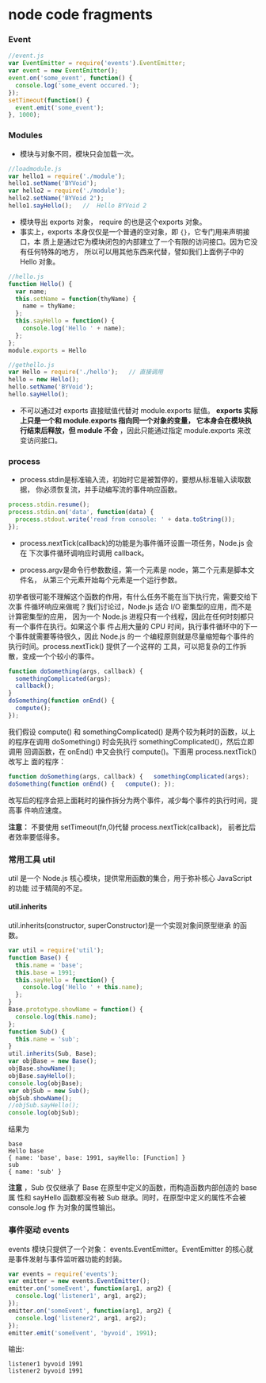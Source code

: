 # node code fragments

### Event
```javascript
//event.js  
var EventEmitter = require('events').EventEmitter;
var event = new EventEmitter();  
event.on('some_event', function() {
  console.log('some_event occured.');
});  
setTimeout(function() {
  event.emit('some_event');
}, 1000);
```


### Modules

- 模块与对象不同，模块只会加载一次。

```javascript
//loadmodule.js  
var hello1 = require('./module');
hello1.setName('BYVoid');  
var hello2 = require('./module');
hello2.setName('BYVoid 2');  
hello1.sayHello();   //  Hello BYVoid 2
```

- 模块导出 exports 对象， require 的也是这个exports 对象。
- 事实上，exports 本身仅仅是一个普通的空对象，即 `{}`，它专门用来声明接口，本 质上是通过它为模块闭包的内部建立了一个有限的访问接口。因为它没有任何特殊的地方， 所以可以用其他东西来代替，譬如我们上面例子中的 Hello 对象。

```javascript
//hello.js  
function Hello() {   
  var name;     
  this.setName = function(thyName) {     
    name = thyName;   
  };      
  this.sayHello = function() {     
    console.log('Hello ' + name);   
  };
};  
module.exports = Hello
```
```javascript
//gethello.js  
var Hello = require('./hello');   // 直接调用
hello = new Hello();
hello.setName('BYVoid');
hello.sayHello();
```

- 不可以通过对 exports 直接赋值代替对 module.exports 赋值。 **exports 实际上只是一个和 module.exports 指向同一个对象的变量， 它本身会在模块执行结束后释放，但 module 不会** ，因此只能通过指定 module.exports 来改变访问接口。

### process

- process.stdin是标准输入流，初始时它是被暂停的，要想从标准输入读取数据， 你必须恢复流，并手动编写流的事件响应函数。

```javascript
process.stdin.resume();  
process.stdin.on('data', function(data) {   
  process.stdout.write('read from console: ' + data.toString());
});
```

- process.nextTick(callback)的功能是为事件循环设置一项任务，Node.js 会在 下次事件循环调响应时调用 callback。

- process.argv是命令行参数数组，第一个元素是 node，第二个元素是脚本文件名， 从第三个元素开始每个元素是一个运行参数。

初学者很可能不理解这个函数的作用，有什么任务不能在当下执行完，需要交给下次事 件循环响应来做呢？我们讨论过，Node.js 适合 I/O 密集型的应用，而不是计算密集型的应用， 因为一个 Node.js 进程只有一个线程，因此在任何时刻都只有一个事件在执行。如果这个事 件占用大量的 CPU 时间，执行事件循环中的下一个事件就需要等待很久，因此 Node.js 的一 个编程原则就是尽量缩短每个事件的执行时间。process.nextTick() 提供了一个这样的 工具，可以把复杂的工作拆散，变成一个个较小的事件。

```javascript
function doSomething(args, callback) {   
  somethingComplicated(args);   
  callback();
}  
doSomething(function onEnd() {   
  compute();
});
```

我们假设 compute() 和 somethingComplicated() 是两个较为耗时的函数，以上 的程序在调用 doSomething() 时会先执行 somethingComplicated()，然后立即调用 回调函数，在 onEnd() 中又会执行 compute()。下面用 process.nextTick() 改写上 面的程序：

```javascript
function doSomething(args, callback) {   somethingComplicated(args);   process.nextTick(callback); }  
doSomething(function onEnd() {   compute(); });
```

改写后的程序会把上面耗时的操作拆分为两个事件，减少每个事件的执行时间，提高事 件响应速度。

**注意：** 不要使用 setTimeout(fn,0)代替 process.nextTick(callback)， 前者比后者效率要低得多。

### 常用工具 util

util 是一个 Node.js 核心模块，提供常用函数的集合，用于弥补核心 JavaScript 的功能 过于精简的不足。

#### util.inherits

util.inherits(constructor, superConstructor)是一个实现对象间原型继承 的函数。

```javascript
var util = require('util');  
function Base() {   
  this.name = 'base';   
  this.base = 1991;      
  this.sayHello = function() {     
    console.log('Hello ' + this.name);   
  };
}  
Base.prototype.showName = function() {   
  console.log(this.name);
};  
function Sub() {   
  this.name = 'sub';
}  
util.inherits(Sub, Base);  
var objBase = new Base();
objBase.showName();
objBase.sayHello();
console.log(objBase);  
var objSub = new Sub();
objSub.showName();
//objSub.sayHello();
console.log(objSub);
```
结果为
```
base
Hello base
{ name: 'base', base: 1991, sayHello: [Function] }
sub
{ name: 'sub' }
```
**注意** ，Sub 仅仅继承了 Base 在原型中定义的函数，而构造函数内部创造的 base 属 性和 sayHello 函数都没有被 Sub 继承。同时，在原型中定义的属性不会被 console.log 作 为对象的属性输出。

### 事件驱动 events

events 模块只提供了一个对象： events.EventEmitter。EventEmitter 的核心就 是事件发射与事件监听器功能的封装。

```javascript
var events = require('events');  
var emitter = new events.EventEmitter();  
emitter.on('someEvent', function(arg1, arg2) {
  console.log('listener1', arg1, arg2);
});   
emitter.on('someEvent', function(arg1, arg2) {  
  console.log('listener2', arg1, arg2);
});  
emitter.emit('someEvent', 'byvoid', 1991);
```
输出:
```
listener1 byvoid 1991
listener2 byvoid 1991
```
